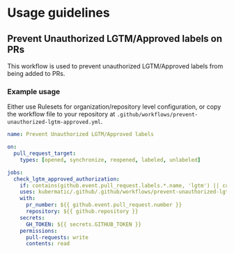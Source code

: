 # Usage guidelines

## Prevent Unauthorized LGTM/Approved labels on PRs

This workflow is used to prevent unauthorized LGTM/Approved labels from being added to PRs.

### Example usage

Either use Rulesets for organization/repository level configuration, or copy the workflow file to your repository at `.github/workflows/prevent-unauthorized-lgtm-approved.yml`.

```yaml
name: Prevent Unauthorized LGTM/Approved labels

on:
  pull_request_target:
    types: [opened, synchronize, reopened, labeled, unlabeled]

jobs:
  check_lgtm_approved_authorization:
    if: contains(github.event.pull_request.labels.*.name, 'lgtm') || contains(github.event.pull_request.labels.*.name, 'approved')
    uses: kubermatic/.github/.github/workflows/prevent-unauthorized-lgtm-approved.yml@main
    with:
      pr_number: ${{ github.event.pull_request.number }}
      repository: ${{ github.repository }}
    secrets:
      GH_TOKEN: ${{ secrets.GITHUB_TOKEN }}
    permissions:
      pull-requests: write
      contents: read
```
